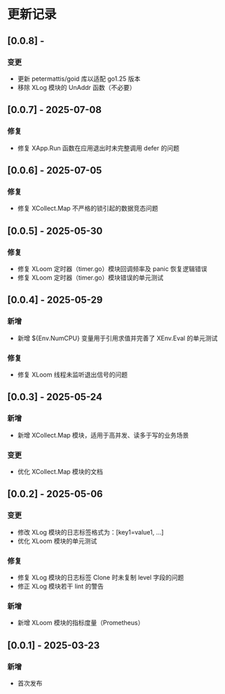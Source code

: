 # 更新记录

## [0.0.8] - 
### 变更
- 更新 petermattis/goid 库以适配 go1.25 版本
- 移除 XLog 模块的 UnAddr 函数（不必要）

## [0.0.7] - 2025-07-08
### 修复
- 修复 XApp.Run 函数在应用退出时未完整调用 defer 的问题

## [0.0.6] - 2025-07-05
### 修复
- 修复 XCollect.Map 不严格的锁引起的数据竞态问题

## [0.0.5] - 2025-05-30
### 修复
- 修复 XLoom 定时器（timer.go）模块回调频率及 panic 恢复逻辑错误
- 修复 XLoom 定时器（timer.go）模块错误的单元测试

## [0.0.4] - 2025-05-29
### 新增
- 新增 ${Env.NumCPU} 变量用于引用求值并完善了 XEnv.Eval 的单元测试

### 修复
- 修复 XLoom 线程未监听退出信号的问题

## [0.0.3] - 2025-05-24
### 新增
- 新增 XCollect.Map 模块，适用于高并发、读多于写的业务场景

### 变更
- 优化 XCollect.Map 模块的文档

## [0.0.2] - 2025-05-06
### 变更
- 修改 XLog 模块的日志标签格式为：[key1=value1, ...]
- 优化 XLoom 模块的单元测试

### 修复
- 修复 XLog 模块的日志标签 Clone 时未复制 level 字段的问题
- 修正 XLog 模块若干 lint 的警告

### 新增
- 新增 XLoom 模块的指标度量（Prometheus）

## [0.0.1] - 2025-03-23
### 新增
- 首次发布

